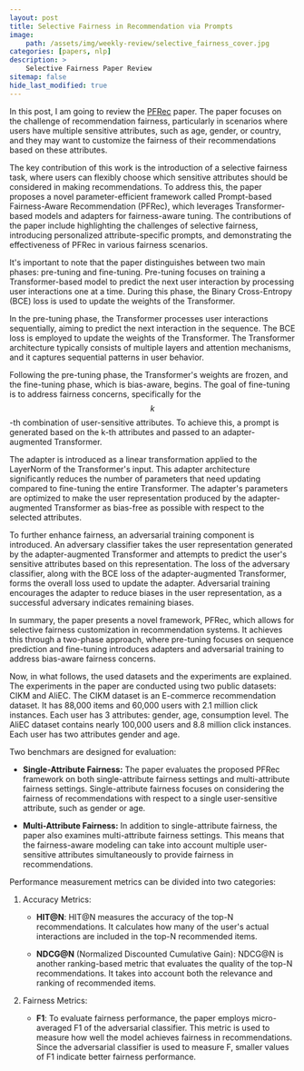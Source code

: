 ```yaml
---
layout: post
title: Selective Fairness in Recommendation via Prompts
image:
    path: /assets/img/weekly-review/selective_fairness_cover.jpg
categories: [papers, nlp]
description: >
    Selective Fairness Paper Review
sitemap: false
hide_last_modified: true
---
```


In this post, I am going to review the [PFRec][PFRec] paper. The paper focuses on the challenge of recommendation fairness, particularly in scenarios where users have multiple sensitive attributes, such as age, gender, or country, and they may want to customize the fairness of their recommendations based on these attributes. 

The key contribution of this work is the introduction of a selective fairness task, where users can flexibly choose which sensitive attributes should be considered in making recommendations. To address this, the paper proposes a novel parameter-efficient framework called Prompt-based Fairness-Aware Recommendation (PFRec), which leverages Transformer-based models and adapters for fairness-aware tuning. The contributions of the paper include highlighting the challenges of selective fairness, introducing personalized attribute-specific prompts, and demonstrating the effectiveness of PFRec in various fairness scenarios.

It's important to note that the paper distinguishes between two main phases: pre-tuning and fine-tuning. Pre-tuning focuses on training a Transformer-based model to predict the next user interaction by processing user interactions one at a time. During this phase, the Binary Cross-Entropy (BCE) loss is used to update the weights of the Transformer.

In the pre-tuning phase, the Transformer processes user interactions sequentially, aiming to predict the next interaction in the sequence. The BCE loss is employed to update the weights of the Transformer. The Transformer architecture typically consists of multiple layers and attention mechanisms, and it captures sequential patterns in user behavior.

Following the pre-tuning phase, the Transformer's weights are frozen, and the fine-tuning phase, which is bias-aware, begins. The goal of fine-tuning is to address fairness concerns, specifically for the $$k$$-th combination of user-sensitive attributes. To achieve this, a prompt is generated based on the k-th attributes and passed to an adapter-augmented Transformer.

The adapter is introduced as a linear transformation applied to the LayerNorm of the Transformer's input. This adapter architecture significantly reduces the number of parameters that need updating compared to fine-tuning the entire Transformer. The adapter's parameters are optimized to make the user representation produced by the adapter-augmented Transformer as bias-free as possible with respect to the selected attributes.

To further enhance fairness, an adversarial training component is introduced. An adversary classifier takes the user representation generated by the adapter-augmented Transformer and attempts to predict the user's sensitive attributes based on this representation. The loss of the adversary classifier, along with the BCE loss of the adapter-augmented Transformer, forms the overall loss used to update the adapter. Adversarial training encourages the adapter to reduce biases in the user representation, as a successful adversary indicates remaining biases.

In summary, the paper presents a novel framework, PFRec, which allows for selective fairness customization in recommendation systems. It achieves this through a two-phase approach, where pre-tuning focuses on sequence prediction and fine-tuning introduces adapters and adversarial training to address bias-aware fairness concerns.


Now, in what follows, the used datasets and the experiments are explained. The experiments in the paper are conducted using two public datasets: CIKM and AliEC. The CIKM dataset is an E-commerce recommendation dataset. It has 88,000 items and 60,000 users with 2.1 million click instances. Each user has 3 attributes: gender, age, consumption level. The AliEC dataset contains nearly 100,000 users and 8.8 million click instances. Each user has two attributes gender and age. 


Two benchmars are designed for evaluation:
* **Single-Attribute Fairness:** The paper evaluates the proposed PFRec framework on both single-attribute fairness settings and multi-attribute fairness settings. Single-attribute fairness focuses on considering the fairness of recommendations with respect to a single user-sensitive attribute, such as gender or age.

* **Multi-Attribute Fairness:** In addition to single-attribute fairness, the paper also examines multi-attribute fairness settings. This means that the fairness-aware modeling can take into account multiple user-sensitive attributes simultaneously to provide fairness in recommendations.


Performance measurement metrics can be divided into two categories:

1. Accuracy Metrics:
    * **HIT@N**: HIT@N measures the accuracy of the top-N recommendations. It calculates how many of the user's actual interactions are included in the top-N recommended items. 

    * **NDCG@N** (Normalized Discounted Cumulative Gain): NDCG@N is another ranking-based metric that evaluates the quality of the top-N recommendations. It takes into account both the relevance and ranking of recommended items. 

1. Fairness Metrics:
    * **F1**: To evaluate fairness performance, the paper employs micro-averaged F1 of the adversarial classifier. This metric is used to measure how well the model achieves fairness in recommendations. Since the adversarial classifier is used to measure F, smaller values of F1 indicate better fairness performance. 
    

[PFRec]: https://arxiv.org/pdf/2205.04682.pdf